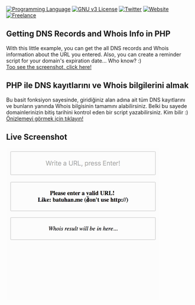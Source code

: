 [![Programming Language](https://img.shields.io/badge/languages-PHP-green.svg?style=flat)](#)
[![GNU v3 License](https://img.shields.io/badge/license-GNU-yellow.svg?style=flat)](http://choosealicense.com/licenses/gpl-3.0/)
[![Twitter](https://img.shields.io/badge/twitter-@BatuhanKok-blue.svg?style=flat)](http://twitter.com/BatuhanKok)
[![Website](https://img.shields.io/badge/website-batuhan.me-lightgrey.svg?style=flat)](http://batuhan.me)
[![Freelance](https://img.shields.io/badge/hire_me-yes!-brightgreen.svg?style=flat)](http://batuhan.me/contact)


## Getting DNS Records and Whois Info in PHP
With this little example, you can get the all DNS records and Whois information about the URL you entered. Also, you can create a reminder script for your domain's expiration date... Who know? :)
<br />
<a href="https://github.com/batuhankok/php-dns-records-and-whois#live-screenshot">Too see the screenshot, click here!</a>

## PHP ile DNS kayıtlarını ve Whois bilgilerini almak
Bu basit fonksiyon sayesinde, giridiğiniz alan adına ait tüm DNS kayıtlarını ve bunların yanında Whois bilgisinin tamamını alabilirsiniz. Belki bu sayede domainlerinizin bitiş tarihini kontrol eden bir script yazabilirsiniz. Kim bilir :)
<br />
<a href="https://github.com/batuhankok/php-dns-records-and-whois#live-screenshot">Önizlemeyi görmek için tıklayın!</a>

## Live Screenshot
![SS](https://github.com/batuhankok/php-dns-records-and-whois/blob/master/screen.gif?raw=true)
